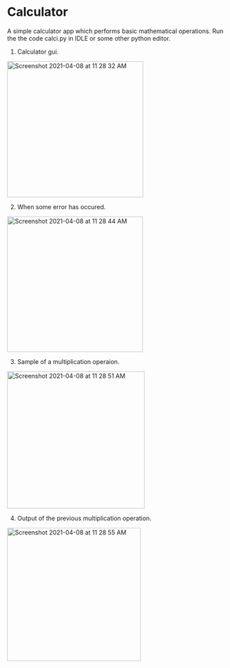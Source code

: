 # Calculator
A simple calculator app which performs basic mathematical operations. Run the the code calci.py in IDLE or some other python editor.


1. Calculator gui.
<img width="316" alt="Screenshot 2021-04-08 at 11 28 32 AM" src="https://user-images.githubusercontent.com/68334628/113976279-84f61680-985e-11eb-8ffa-4db07b315109.png">


2. When some error has occured.
<img width="315" alt="Screenshot 2021-04-08 at 11 28 44 AM" src="https://user-images.githubusercontent.com/68334628/113976261-7e679f00-985e-11eb-8d69-432e8b9aaa12.png">


3. Sample of a multiplication operaion.
<img width="319" alt="Screenshot 2021-04-08 at 11 28 51 AM" src="https://user-images.githubusercontent.com/68334628/113976290-8a536100-985e-11eb-87ae-4216a4681409.png">


4. Output of the previous multiplication operation.
<img width="310" alt="Screenshot 2021-04-08 at 11 28 55 AM" src="https://user-images.githubusercontent.com/68334628/113976289-89223400-985e-11eb-8e47-a29dbc14ffed.png">



